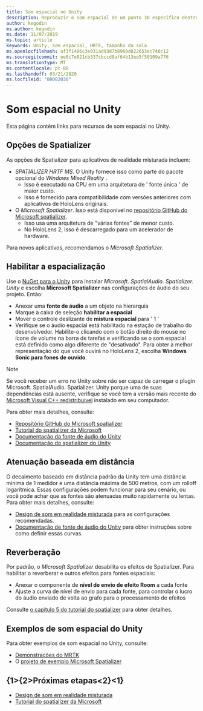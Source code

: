 ```yaml
---
title: Som espacial no Unity
description: Reproduzir o som espacial de um ponto 3D específico dentro de sua cena do Unity.
author: kegodin
ms.author: kegodin
ms.date: 11/07/2019
ms.topic: article
keywords: Unity, som espacial, HRTF, tamanho da sala
ms.openlocfilehash: af3f1486c3e931ad93d7b8960d822653ec740c12
ms.sourcegitcommit: ee8c7e821cb337cbccd8af64b13ee5f50109a776
ms.translationtype: MT
ms.contentlocale: pt-BR
ms.lasthandoff: 03/21/2020
ms.locfileid: "80082038"
---
```

# <a name="spatial-sound-in-unity"></a>Som espacial no Unity

Esta página contém links para recursos de som espacial no Unity.

## <a name="spatializer-options"></a>Opções de Spatializer
As opções de Spatializer para aplicativos de realidade misturada incluem:
* *SPATIALIZER HRTF MS*. O Unity fornece isso como parte do pacote opcional do *Windows Mixed Reality* .
  * Isso é executado na CPU em uma arquitetura de ' fonte única ' de maior custo.
  * Isso é fornecido para compatibilidade com versões anteriores com aplicativos de HoloLens originais.
* O *Microsoft Spatializer*. Isso está disponível no [repositório GitHub do Microsoft spatializer](https://github.com/microsoft/spatialaudio-unity).
  * Isso usa uma arquitetura de "várias fontes" de menor custo.
  * No HoloLens 2, isso é descarregado para um acelerador de hardware.

Para novos aplicativos, recomendamos o *Microsoft Spatializer*.

## <a name="enable-spatialization"></a>Habilitar a espacialização

Use o [NuGet para o Unity](https://github.com/GlitchEnzo/NuGetForUnity/releases/latest) para instalar _Microsoft. SpatialAudio. Spatializer. Unity_ e escolha **Microsoft Spatializer** nas configurações de áudio do seu projeto. Então:
* Anexar uma **fonte de áudio** a um objeto na hierarquia
* Marque a caixa de seleção **habilitar a espacial**
* Mover o controle deslizante de **mistura espacial** para ' 1 '
* Verifique se o áudio espacial está habilitado na estação de trabalho do desenvolvedor. Habilite-o clicando com o botão direito do mouse no ícone de volume na barra de tarefas e verificando se o som espacial está definido como algo diferente de "desativado". Para obter a melhor representação do que você ouvirá no HoloLens 2, escolha **Windows Sonic para fones de ouvido**.

>[!NOTE]
>Se você receber um erro no Unity sobre não ser capaz de carregar o plugin Microsoft. SpatialAudio. Spatializer. Unity porque uma de suas dependências está ausente, verifique se você tem a versão mais recente do [Microsoft Visual C++ redistribuível](https://support.microsoft.com/en-us/help/2977003/the-latest-supported-visual-c-downloads) instalado em seu computador.

Para obter mais detalhes, consulte:
* [Repositório GitHub do Microsoft spatializer](https://github.com/microsoft/spatialaudio-unity)
* [Tutorial do spatializer da Microsoft](unity-spatial-audio-ch1.md)
* [Documentação da fonte de áudio do Unity](https://docs.unity3d.com/2019.3/Documentation/Manual/class-AudioSource.html)
* [Documentação do spatializer do Unity](https://docs.unity3d.com/Manual/VRAudioSpatializer.html)

## <a name="distance-based-attenuation"></a>Atenuação baseada em distância
O decaimento baseado em distância padrão da Unity tem uma distância mínima de 1 medidor e uma distância máxima de 500 metros, com um rolloff logarítmica. Essas configurações podem funcionar para seu cenário, ou você pode achar que as fontes são atenuadas muito rapidamente ou lentas. Para obter mais detalhes, consulte:
* [Design de som em realidade misturada](spatial-sound-design.md) para as configurações recomendadas.
* [Documentação de fonte de áudio do Unity](https://docs.unity3d.com/2019.3/Documentation/Manual/class-AudioSource.html) para obter instruções sobre como definir essas curvas.

## <a name="reverb"></a>Reverberação
Por padrão, o _Microsoft Spatializer_ desabilita os efeitos de Spatializer. Para habilitar o reverberar e outros efeitos para fontes espaciais:
* Anexar o componente de **nível de envio de efeito Room** a cada fonte
* Ajuste a curva de nível de envio para cada fonte, para controlar o lucro do áudio enviado de volta ao grafo para o processamento de efeitos

Consulte [o capítulo 5 do tutorial do spatializer](unity-spatial-audio-ch5.md) para obter detalhes.

## <a name="unity-spatial-sound-examples"></a>Exemplos de som espacial do Unity
Para obter exemplos de som espacial no Unity, consulte:
* [Demonstrações do MRTK](https://github.com/microsoft/MixedRealityToolkit-Unity/tree/mrtk_release/Assets/MixedRealityToolkit.Examples/Demos/Audio)
* O [projeto de exemplo Microsoft Spatializer](https://github.com/microsoft/spatialaudio-unity/tree/master/Samples/MicrosoftSpatializerSample)

## <a name="next-steps"></a>{1&gt;{2&gt;Próximas etapas&lt;2}&lt;1}
* [Design de som em realidade misturada](spatial-sound-design.md)
* [Tutorial do spatializer da Microsoft](unity-spatial-audio-ch1.md)

